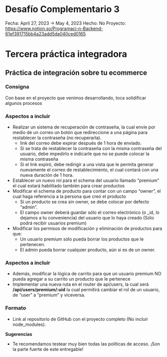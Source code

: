 # Desafío Complementario 3

Fecha: April 27, 2023 → May 4, 2023
Hecho: No
Proyecto: https://www.notion.so/Programaci-n-Backend-61ef391715bb4a23add5da040ced0165

# ****Tercera práctica integradora****

## ****Práctica de integración sobre tu ecommerce****

### **Consigna**

Con base en el proyecto que venimos desarrollando, toca solidificar algunos procesos

### **Aspectos a incluir**

- Realizar un sistema de recuperación de contraseña, la cual envíe por medio de un correo un botón que redireccione a una página para restablecer la contraseña (no recuperarla).
    - link del correo debe expirar después de 1 hora de enviado.
    - Si se trata de restablecer la contraseña con la misma contraseña del usuario, debe impedirlo e indicarle que no se puede colocar la misma contraseña
    - Si el link expiró, debe redirigir a una vista que le permita generar nuevamente el correo de restablecimiento, el cual contará con una nueva duración de 1 hora.
- Establecer un nuevo rol para el schema del usuario llamado “premium” el cual estará habilitado también para crear productos
- Modificar el schema de producto para contar con un campo “owner”, el cual haga referencia a la persona que creó el producto
    - Si un producto se crea sin owner, se debe colocar por defecto “admin”.
    - El campo owner deberá guardar sólo el correo electrónico (o _id, lo dejamos a tu conveniencia) del usuario que lo haya creado (Sólo podrá recibir usuarios premium)
- Modificar los permisos de modificación y eliminación de productos para que:
    - Un usuario premium sólo pueda borrar los productos que le pertenecen.
    - El admin pueda borrar cualquier producto, aún si es de un owner.

### **Aspectos a incluir**

- Además, modificar la lógica de carrito para que un usuario premium NO pueda agregar a su carrito un producto que le pertenece
- Implementar una nueva ruta en el router de api/users, la cual será **/api/users/premium/:uid** la cual permitirá cambiar el rol de un usuario, de “user” a “premium” y viceversa.

### **Formato**

- Link al repositorio de GitHub con el proyecto completo (No incluir node_modules).

**Sugerencias**

- Te recomendamos testear muy bien todas las políticas de acceso. ¡Son la parte fuerte de este entregable!